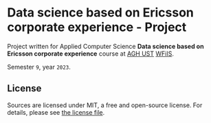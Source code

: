 # Data science based on Ericsson corporate experience - Project

Project written for Applied Computer Science **Data science based on Ericsson corporate experience** course at [AGH UST](https://www.agh.edu.pl/en) [WFiIS](https://www.fis.agh.edu.pl/en/).

Semester `9`, year `2023`.

## License

Sources are licensed under MIT, a free and open-source license. For details, please see [the license file](LICENSE.md).
